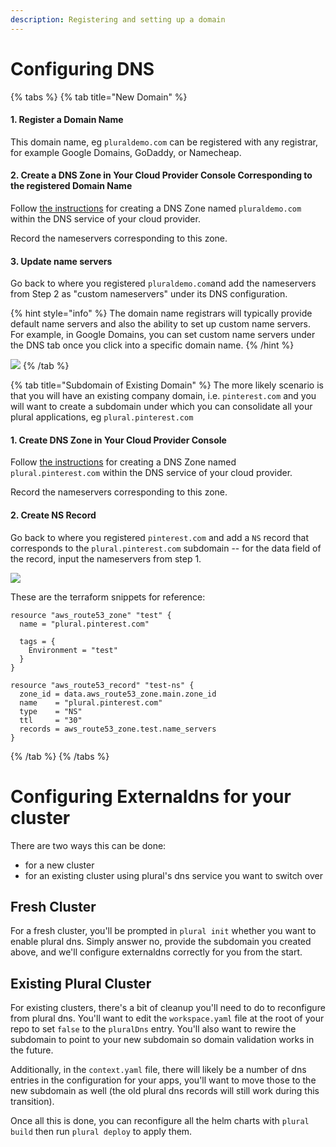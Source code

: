 ```yaml
---
description: Registering and setting up a domain
---
```


# Configuring DNS

{% tabs %}
{% tab title="New Domain" %}
#### 1. Register a Domain Name

This domain name, eg `pluraldemo.com` can be registered with any registrar, for example Google Domains, GoDaddy, or Namecheap.

#### 2. Create a DNS Zone in Your Cloud Provider Console Corresponding to the registered Domain Name

Follow [the instructions](creating-dns-zone-in-your-cloud-provider-console.md) for creating a DNS Zone named `pluraldemo.com` within the DNS service of your cloud provider.

Record the nameservers corresponding to this zone.

#### 3. Update name servers

Go back to where you registered `pluraldemo.com`and add the nameservers from Step 2 as "custom nameservers" under its DNS configuration.

{% hint style="info" %}
The domain name registrars will typically provide default name servers and also the ability to set up custom name servers. For example, in Google Domains, you can set custom name servers under the DNS tab once you click into a specific domain name.
{% /hint %}

![](<../../.gitbook/assets/Screen Shot 2021-08-18 at 1.00.00 PM.png>)
{% /tab %}

{% tab title="Subdomain of Existing Domain" %}
The more likely scenario is that you will have an existing company domain, i.e. `pinterest.com` and you will want to create a subdomain under which you can consolidate all your plural applications, eg `plural.pinterest.com`

#### 1. Create DNS Zone in Your Cloud Provider Console

Follow [the instructions](creating-dns-zone-in-your-cloud-provider-console.md) for creating a DNS Zone named `plural.pinterest.com` within the DNS service of your cloud provider.

Record the nameservers corresponding to this zone.

#### 2. Create NS Record

Go back to where you registered `pinterest.com` and add a `NS` record that corresponds to the `plural.pinterest.com` subdomain -- for the data field of the record, input the nameservers from step 1.

![](<../../.gitbook/assets/Screen Shot 2021-08-30 at 3.36.34 PM.png>)

These are the terraform snippets for reference:

```
resource "aws_route53_zone" "test" {
  name = "plural.pinterest.com"

  tags = {
    Environment = "test"
  }
}

resource "aws_route53_record" "test-ns" {
  zone_id = data.aws_route53_zone.main.zone_id
  name    = "plural.pinterest.com"
  type    = "NS"
  ttl     = "30"
  records = aws_route53_zone.test.name_servers
}
```
{% /tab %}
{% /tabs %}

# Configuring Externaldns for your cluster

There are two ways this can be done:

* for a new cluster
* for an existing cluster using plural's dns service you want to switch over

## Fresh Cluster

For a fresh cluster, you'll be prompted in `plural init` whether you want to enable plural dns.  Simply answer no, provide the subdomain you created above, and we'll configure externaldns correctly for you from the start.

## Existing Plural Cluster

For existing clusters, there's a bit of cleanup you'll need to do to reconfigure from plural dns.  You'll want to edit the `workspace.yaml` file at the root of your repo to set `false` to the `pluralDns` entry.  You'll also want to rewire the subdomain to point to your new subdomain so domain validation works in the future.

Additionally, in the `context.yaml` file, there will likely be a number of dns entries in the configuration for your apps, you'll want to move those to the new subdomain as well (the old plural dns records will still work during this transition).

Once all this is done, you can reconfigure all the helm charts with `plural build` then run `plural deploy` to apply them.